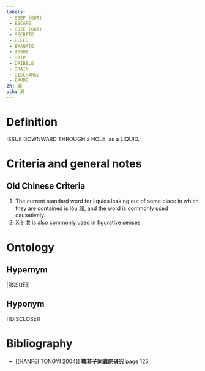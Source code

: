 ```yaml
---
labels: 
 - SEEP (OUT)
 - ESCAPE
 - OOZE (OUT)
 - SECRETE
 - BLEED
 - EMANATE
 - ISSUE
 - DRIP
 - DRIBBLE
 - DRAIN
 - DISCHARGE
 - EXUDE
zh: 漏
och: 漏
---
```


# Definition
ISSUE DOWNWARD THROUGH a HOLE, as a LIQUID.
# Criteria and general notes
## Old Chinese Criteria
1. The current standard word for liquids leaking out of some place in which they are contained is lòu 漏, and the word is commonly used causatively.
2. Xiè 泄 is also commonly used in figurative senses.
# Ontology

## Hypernym
[[ISSUE]]
## Hyponym
[[DISCLOSE]]
# Bibliography
- [[HANFEI TONGYI 2004]]
**韓非子同義詞研究** page 125
